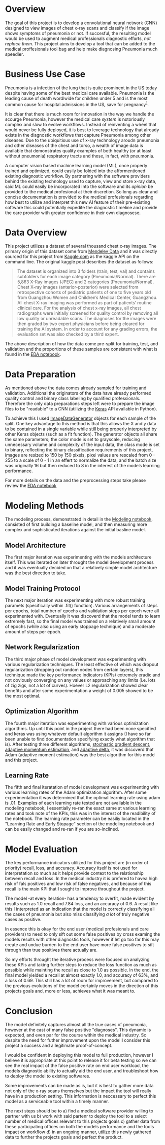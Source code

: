 # Overview
The goal of this project is to develop a convolutional neural network (CNN) designed to view images of chest x-ray scans and classify if the image shows symptoms of pneumonia or not. If succesful, the resulting model would be used to augment medical professionals diagnostic efforts, *not replace them*. This project aims to develop a tool that can be added to the medical proffesionals tool bag and help make diagnosing Pneumonia much speedier. 

# Business Use Case
Pneumonia is a infection of the lung that is quite prominent in the US today despite having some of the best medical care available. Pneumonia is the leading cause of death wordlwide for children under 5 and is the most common cause for hospital admissions in the US, save for pregnancy<sup>[1](https://www.thoracic.org/patients/patient-resources/resources/top-pneumonia-facts.pdf)</sup>.  

It is clear that there is much room for innovation in the way we handle the scourge Pneumonia, however the medical care *system* is notoriously complex and slow to evolve workflows. Instead of reinventing a wheel that would never be fully deployed, it is best to leverage technology that already exists in the diagnostic workflows that capture Pneumonia among other diseases. Due to the ubiquitious use of x-ray technology aroudn pneumonia and other diseases of the chest and torso, a wealth of image data is available that demonstrates quality examples of both healthy (or at least without pneumonia) respiratory tracts and those, in fact, with pneumonia.  

A computer vision based machine learning model (ML), once properly trained and optimized, could easily be folded into the afformentioned existing diagnostic workflow. By partnering with the software providers behind the existing technology used to capture, view and store x-ray data, said ML could easily be incorporated into the software and its *opinion* be provided to the medical profesional at their discretion. So long as clear and concise documentation is provided to the medical profesionals regarding how best to utilize and interpret this new AI feature of their pre-existing software this could potentially expedite the diagnostic timeline and provide the care provider with greater confidence in their own diagnosese.

# Data Overview
This project utilizes a dataset of several thousand chest x-ray images. The primary origin of this dataset come from [Mendeley Data](https://data.mendeley.com/datasets/rscbjbr9sj/2) and it was directly sourced for this project from [Kaggle.com](https://www.kaggle.com/datasets/paultimothymooney/chest-xray-pneumonia) as the kaggle API on the command line. The original kaggle post describes the dataset as follows:

> The dataset is organized into 3 folders (train, test, val) and contains subfolders for each image category (Pneumonia/Normal). There are 5,863 X-Ray images (JPEG) and 2 categories (Pneumonia/Normal). Chest X-ray images (anterior-posterior) were selected from retrospective cohorts of pediatric patients of one to five years old from Guangzhou Women and Children’s Medical Center, Guangzhou. All chest X-ray imaging was performed as part of patients’ routine clinical care. For the analysis of chest x-ray images, all chest radiographs were initially screened for quality control by removing all low quality or unreadable scans. The diagnoses for the images were then graded by two expert physicians before being cleared for training the AI system. In order to account for any grading errors, the evaluation set was also checked by a third expert.

The above description of how the data come pre-split for training, test, and validation and the proportions of these samples are consistent with what is found in the [EDA notebook](eda.ipynb). 

# Data Preparation
As mentioned above the data comes already sampled for training and validation. Additional the originators of the data have already performed quality control and binary class labeling by qualified professionals. Therefore the only data preparations steps left were to prepare the image files to be "readable" to a CNN (utilizing the [Keras](https://keras.io/about/) API available in Python).  

To achieve this I used [ImageDataGenerator](https://www.tensorflow.org/api_docs/python/tf/keras/preprocessing/image/ImageDataGenerator) objects for each sample of the split. One key advantage to this method is that this allows the X and y data to be contained in a single variable while still being properly interpreted by other Keras objects (such as a fit function). The generator objects all share the same parameters; the color mode is set to grayscale, reducing unnecessary volume and complexity of the input data, the class mode is set to binary, reflecting the binary classification requirements of this project, images are resized to 150 by 150 pixels, pixel values are rescaled from 0 - 255 to a scale of 0 - 1 in an effert to normalize the data, and the batch size was originally 16 but then reduced to 8 in the interest of the models learning performance. 

For more details on the data and the preprocessing steps take please review the [EDA notebook](eda.ipynb) 

# Modeling Methods
The modeling process, demonstrated in detail in the [Modeling notebook](modeling.ipynb), consisted of first building a baseline model, and then measuring more complex and sophisticated iterations against the initial basline model.  

## Model Architecture
The first major iteration was experimenting with the models architecture itself. This was iterated on later throught the model development process and it was eventually decided on that a relatively simple model archtecture was the best direction to take. 

## Model Training Protocol
The next major iteration was experimenting with more robust training paramets (specifically within .fit() function). Various arrangements of steps per epochs, total number of epochs and validation steps per epoch were all experimented with. Eventually it was discoverd that the model tends to learn extremely fast, so the final model was trained on a relatively small amount of epochs (while also using an early stoppage technique) and a moderate amount of steps per epoch. 

## Network Regularization
The third major phase of model development was experimenting with various regularization techniques. The least effective of which was dropout regularization (dropping out random nodes from certain layers), this technique made the key performance indicators (KPIs) extremely eradic and not obviously converging on any values or approaching any limits (i.e. lots of zig zigs, not a lot of curves). Hoever L2 regularization showed clear benefits and after some experimentation a weight of 0.005 showed to be the most optimal.  

## Optimization Algorithm
The fourth major iteration was experimenting with various optimization algorithms. Up until this point in the project there had been none specified and keras was using whatever default algorithm it assigns (I have so far been unable to find documentation specifying exactly what algorithm that is). After testing three different algorithms, [stochastic gradient descent](https://keras.io/api/optimizers/sgd/), [adaptive momentum estimation](https://keras.io/api/optimizers/adam/), and [adaptive delta](https://keras.io/api/optimizers/adadelta/), it was discoverd that Adam (adaptive moment estimation) was the best algorithm for this model and this project.

## Learning Rate
The fifth and final iteratation of model development was experimenting with various learning rates of the Adam optimization algorithm. After some experimentation it was determined that the optimal learning rate using adam is .01. Examples of each learning rate tested are not available in the modeling notebook, I essentially re-ran the exact same at various learning rates and took note of the KPIs, this was in the interest of the readibility of the notebook. The learning rate parameter can be easiliy located in the "Learning Rate and Early Stopage" section of the modeling notebook and can be easily changed and re-ran if you are so-inclined. 

# Model Evaluation
The key performance indicators utilized for this project are (in order of priority) recall, loss, and accuracy. Accuracy itself is not used for interpretation so much as it helps provide context to the relationship between recall and loss. In the medical industry it is prefered to havea high risk of fals positives and low risk of false negatives, and because of this recall is the main KPI that I sought to improve throughout the project.  

The model -at every iteration- has a tendency to overfit, made evident by results such as 1.0 recall and 7.84 loss, and an accuracy of  0.6. A result like this I interpreted as an indication that the model is correctly classifying all the cases of pneumonia but also miss classifying *a lot* of truly negative cases as positive. 

In essence this is okay for the end user (medical profesionals and care providers) to need to only sift out some false positives by cross examing the models results with other diagnostic tools, however if let go too far this may create and undue burden to the end user have more false positives to sift through than true positives there actually are. 

So my efforts throught the iterative process were focused on analyzing these KPIs and taking further steps to reduce the loss function as much as possible while mainting the recall as close to 1.0 as possible. In the end, the final model yielded a recall at almost exactly 1.0, and accuracy of 63%, and a loss of 0.69. This still has a lot of room for improvement, but compared to the previous evolutions of the model certainly moves in the direction of this projects goals and, more or less, achieves what it was meant to.

# Conclusion 

The model definitely captures almost all the true cases of pneumonia, however at the cast of many false positive "diagnoses". This dynamic is expected, and even par for the course within the medical industry. So despite the need for futher improvement upon the model I consider this project a success and a legitimate proof-of-concept. 

I would be confident in deploying this model to full production, however I believe it is appropriate at this point to release it for beta testing so we can see the real impact of the false positive rate on end user workload, the models diagnostic ability to actually aid the end user, and troubleshoot how to deploy the model to existing softwares. 

Some improvements can be made as is, but it is best to gather more data not only of the x-ray scans themselves but the impact the tool will really have in a production setting. This information is neccessary to perfect this model as a serviceable tool within a timely manner.

The next steps should be to a) find a medical software provider willing to partner with us b) work with said partenr to deploy the tool to a select number of medical offices relevant to this projects goals c) gather data from these participating offices on both the models performance and the tools impact on workflow d) in an ongoing manner, utilize this newly gathered data to further the projects goals and perfect the product.